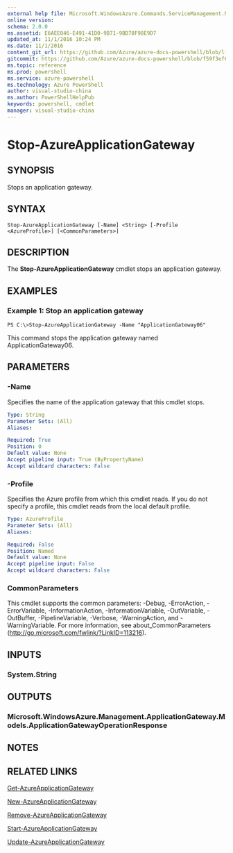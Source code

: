 ```yaml
---
external help file: Microsoft.WindowsAzure.Commands.ServiceManagement.Network.dll-Help.xml
online version: 
schema: 2.0.0
ms.assetid: E6AEE046-E491-41D0-9B71-9BD70F98E9D7
updated_at: 11/1/2016 10:24 PM
ms.date: 11/1/2016
content_git_url: https://github.com/Azure/azure-docs-powershell/blob/live/azureps-cmdlets-docs/ServiceManagement/Azure.Networking/v0.9.8/Stop-AzureApplicationGateway.md
gitcommit: https://github.com/Azure/azure-docs-powershell/blob/f59f3ef60bc592383812213e69fd77ba950759ed/azureps-cmdlets-docs/ServiceManagement/Azure.Networking/v0.9.8/Stop-AzureApplicationGateway.md
ms.topic: reference
ms.prod: powershell
ms.service: azure-powershell
ms.technology: Azure PowerShell
author: visual-studio-china
ms.author: PowerShellHelpPub
keywords: powershell, cmdlet
manager: visual-studio-china
---
```


# Stop-AzureApplicationGateway

## SYNOPSIS
Stops an application gateway.

## SYNTAX

```
Stop-AzureApplicationGateway [-Name] <String> [-Profile <AzureProfile>] [<CommonParameters>]
```

## DESCRIPTION
The **Stop-AzureApplicationGateway** cmdlet stops an application gateway.

## EXAMPLES

### Example 1: Stop an application gateway
```
PS C:\>Stop-AzureApplicationGateway -Name "ApplicationGateway06"
```

This command stops the application gateway named ApplicationGateway06.

## PARAMETERS

### -Name
Specifies the name of the application gateway that this cmdlet stops.

```yaml
Type: String
Parameter Sets: (All)
Aliases: 

Required: True
Position: 0
Default value: None
Accept pipeline input: True (ByPropertyName)
Accept wildcard characters: False
```

### -Profile
Specifies the Azure profile from which this cmdlet reads.
If you do not specify a profile, this cmdlet reads from the local default profile.

```yaml
Type: AzureProfile
Parameter Sets: (All)
Aliases: 

Required: False
Position: Named
Default value: None
Accept pipeline input: False
Accept wildcard characters: False
```

### CommonParameters
This cmdlet supports the common parameters: -Debug, -ErrorAction, -ErrorVariable, -InformationAction, -InformationVariable, -OutVariable, -OutBuffer, -PipelineVariable, -Verbose, -WarningAction, and -WarningVariable. For more information, see about_CommonParameters (http://go.microsoft.com/fwlink/?LinkID=113216).

## INPUTS

### System.String

## OUTPUTS

### Microsoft.WindowsAzure.Management.ApplicationGateway.Models.ApplicationGatewayOperationResponse

## NOTES

## RELATED LINKS

[Get-AzureApplicationGateway](xref:ServiceManagement/Azure.Networking/v0.9.8/Get-AzureApplicationGateway.md)

[New-AzureApplicationGateway](xref:ServiceManagement/Azure.Networking/v0.9.8/New-AzureApplicationGateway.md)

[Remove-AzureApplicationGateway](xref:ServiceManagement/Azure.Networking/v0.9.8/Remove-AzureApplicationGateway.md)

[Start-AzureApplicationGateway](xref:ServiceManagement/Azure.Networking/v0.9.8/Start-AzureApplicationGateway.md)

[Update-AzureApplicationGateway](xref:ServiceManagement/Azure.Networking/v0.9.8/Update-AzureApplicationGateway.md)


